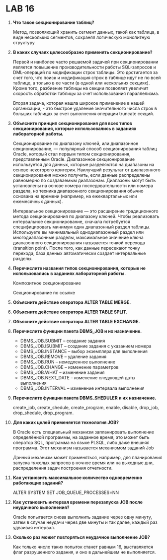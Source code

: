 # LAB 16

1. **Что такое секционирование таблиц?**
    
    Метод, позволяющий хранить сегмент данных, такой как таблица, в виде нескольких сегментов, сохраняя логическую монолитную структуру
    
2. **В каких случаях целесообразно применять секционирование?**
    
    Первой и наиболее часто решаемой задачей при секционировании является повышение производительности работы SQL-запросов и DML-операций по модификации строк таблицы. Это достигается за счет того, что поиск и модификация строк в таблице идут не по всей таблице, а только в ее части (в одной или нескольких секциях). Кроме того, разбиение таблицы на секции позволяет увеличит скорость обработки таблицы за счет использования параллелизма.
    
    Вторая задача, которая нашла широкое применение в нашей организации, - это быстрое удаление значительного числа строк в больших таблицах за счет выполнения операции truncate секций.
    
3. **Объясните принцип секционирования для всех типов секционирования, которые использовались в заданиях лабораторной работы.**
    
    Секционирование по диапазону ключей, или диапазонное секционирование, — популярный способ секционирования таблиц Oracle, который стал первым типом секционирования, представленным Oracle. Диапазонное секционирование используется для данных, которые разделяются на диапазоны на основе некоторого критерия. Наилучший результат от диапазонного секционирования можно получить, если данные распределены равномерно по создаваемым диапазонам. Диапазоны могут быть установлены на основе номера последовательности или номера раздела, но техника диапазонного секционирования обычно основана на времени (например, на ежеквартальных или ежемесячных данных).
    
    Интервальное секционирование — это расширение традиционного метода секционирования по диапазону ключей. Чтобы реализовать интервальное секционирование, сначала потребуется специфицировать минимум один диапазонный раздел таблицы. Используете вы минимальный однодиапазонный раздел или многодиапазонные разделы, максимальное значение ключа диапазонного секционирования называется точкой перехода (transition point). После того, как данные пересекают точку перехода, база данных автоматически создает интервальные разделы.
    
4. **Перечислите названия типов секционирования, которые не использовались в заданиях лабораторной работы.**
    
    Композитное секционирование
    
    Секционирование по ссылке
    
5. **Объясните действие оператора ALTER TABLE MERGE.**
6. **Объясните действие оператора ALTER TABLE SPLIT.**
7. **Объясните действие оператора ALTER TABLE EXCHANGE.**
8. **Перечислите функции пакета DBMS_JOB и их назначение.**
    - DBMS_JOB.SUBMIT – создание задания
    - DBMS_JOB.ISUBMIT – создание задания с указанием номера
    - DBMS_JOB.INSTANCE – выбор экземпляра для выполнения
    - DBMS_JOB.REMOVE – удаление задания
    - DBMS_JOB.RUN – немедленное выполнение
    - DBMS_JOB.CHANGE – изменение параметров
    - DBMS_JOB.WHAT – изменение задания
    - DBMS_JOB.NEXT_DATE – изменение следующей даты выполнения
    - DBMS_JOB.INTERVAL – изменение интервала выполнения
9. **Перечислите функции пакета DBMS_SHEDULER** **и их назначение.**
    
    create_job, create_shedule, create_program, enable, disable, drop_job, drop_shedule, drop_program.
    
10. **Для каких целей применяется технология JOB?**
    
    В Oracle есть специальный механизм запланировать выполнение определённой программы, на заданное время, это может быть оператор SQL, программа на языке PLSQL, либо даже внешняя программа. Этот механизм называется механизмом заданий Job
    
    Данный механизм может применяться, например, для планирования запуска тяжелых запросов в ночное время или на выходные дни, распределения задач построения отчетности.
    
11. **Как установить максимальное количество одновременно работающих заданий?**
    
    ALTER SYSTEM SET JOB_QUEUE_PROCESSES=NN
    
12. **Как установить интервал времени перезапуска JOB после неудачного выполнения?**
    
    Oracle попытается снова выполнить задание через одну минуту, затем в случае неудачи через две минуты и так далее, каждый раз удваивая интервал.
    
13. **Сколько раз может повторяться неудачное выполнение JOB?**
    
    Как только число таких попыток станет равным 16, выставляется флаг разрушенного задания, и оно в дальнейшем не выполняется.